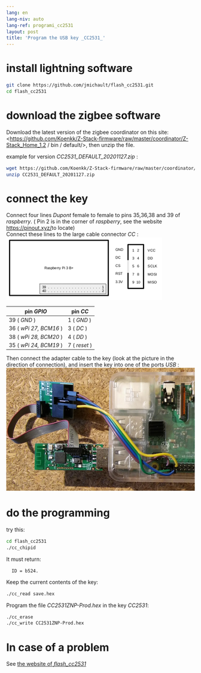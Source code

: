 ```yaml
---
lang: en
lang-niv: auto
lang-ref: programi_cc2531
layout: post
title: 'Program the USB key _CC2531_'
---
```


# install lightning software

```bash
git clone https://github.com/jmichault/flash_cc2531.git
cd flash_cc2531
```
 
# download the zigbee software
Download the latest version of the zigbee coordinator on this site: <https://github.com/Koenkk/Z-Stack-firmware/raw/master/coordinator/Z-Stack_Home_1.2 / bin / default/>, then unzip the file.

example for version _CC2531_DEFAULT_20201127.zip_ :

```bash
wget https://github.com/Koenkk/Z-Stack-firmware/raw/master/coordinator/Z-Stack_Home_1.2/bin/default/CC2531_DEFAULT_20201127.zip
unzip CC2531_DEFAULT_20201127.zip
```

# connect the key

Connect four lines _Dupont_ female to female to pins 35,36,38 and 39 of _raspberry_. ( Pin 2 is in the corner of _raspberry_, see the website <https://pinout.xyz/>to locate)  
Connect these lines to the large cable connector _CC_ :  
![](/public/raspberry-cc.png "dispozicio _raspberry_ kaj _CC_") 

| pin _GPIO_          | pin _CC_  |
| ---------------------- | ------------ | 
| 39 ( _GND_ )           | 1 ( _GND_ )  |	
| 36 ( _wPi 27, BCM16_ ) | 3 ( _DC_ )   | 
| 38 ( _wPi 28, BCM20_ ) | 4 ( _DD_ )   | 
| 35 ( _wPi 24, BCM19_ ) | 7 ( _reset_ )| 

Then connect the adapter cable to the key (look at the picture in the direction of connection), and insert the key into one of the ports _USB_ :
![°)](/public/Raspberry-CC2531.jpg " _raspberry_ kaj _CC_") 


# do the programming

try this:
```bash
cd flash_cc2531
./cc_chipid
```
It must return:
```
  ID = b524.
```

Keep the current contents of the key:
```bash
./cc_read save.hex
```

Program the file _CC2531ZNP-Prod.hex_ in the key _CC2531_:
```bash
./cc_erase
./cc_write CC2531ZNP-Prod.hex
```

# In case of a problem
See [ the website of _flash_cc2531_](https://jmichault.github.io/flash_cc2531-dok/)
